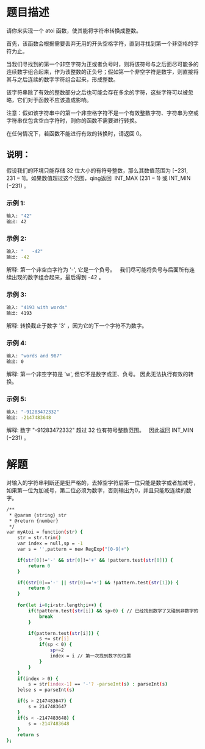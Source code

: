 # 题目描述

请你来实现一个 atoi 函数，使其能将字符串转换成整数。

首先，该函数会根据需要丢弃无用的开头空格字符，直到寻找到第一个非空格的字符为止。

当我们寻找到的第一个非空字符为正或者负号时，则将该符号与之后面尽可能多的连续数字组合起来，作为该整数的正负号；假如第一个非空字符是数字，则直接将其与之后连续的数字字符组合起来，形成整数。

该字符串除了有效的整数部分之后也可能会存在多余的字符，这些字符可以被忽略，它们对于函数不应该造成影响。

注意：假如该字符串中的第一个非空格字符不是一个有效整数字符、字符串为空或字符串仅包含空白字符时，则你的函数不需要进行转换。

在任何情况下，若函数不能进行有效的转换时，请返回 0。

## 说明：

假设我们的环境只能存储 32 位大小的有符号整数，那么其数值范围为 [−231,  231 − 1]。如果数值超过这个范围，qing返回  INT_MAX (231 − 1) 或 INT_MIN (−231) 。

### 示例 1:

``` bash
输入: "42"
输出: 42
```

### 示例 2:

``` bash
输入: "   -42"
输出: -42
```
解释: 第一个非空白字符为 '-', 它是一个负号。
     我们尽可能将负号与后面所有连续出现的数字组合起来，最后得到 -42 。
     
### 示例 3:

``` bash
输入: "4193 with words"
输出: 4193
```
解释: 转换截止于数字 '3' ，因为它的下一个字符不为数字。

### 示例 4:

``` bash
输入: "words and 987"
输出: 0
```
解释: 第一个非空字符是 'w', 但它不是数字或正、负号。
     因此无法执行有效的转换。
     
### 示例 5:

``` bash
输入: "-91283472332"
输出: -2147483648
```
解释: 数字 "-91283472332" 超过 32 位有符号整数范围。 
     因此返回 INT_MIN (−231) 。
     
# 解题

对输入的字符串判断还是挺严格的，去掉空字符后第一位只能是数字或者加减号，如果第一位为加减号，第二位必须为数字，否则输出为0，并且只能取连续的数字。

``` bash
/**
 * @param {string} str
 * @return {number}
 */
var myAtoi = function(str) {
    str = str.trim()
    var index = null,sp = -1
    var s = '',pattern = new RegExp("[0-9]+")

    if(str[0]!='-' && str[0]!='+' && !pattern.test(str[0])) {
        return 0
    }

    if((str[0]=='-' || str[0]=='+') && !pattern.test(str[1])) {
        return 0
    }
    
    for(let i=0;i<str.length;i++) {
        if(!pattern.test(str[i]) && sp>0) { // 已经找到数字了又碰到非数字的字符串
            break 
        }

        if(pattern.test(str[i])) {
            s += str[i]
            if(sp < 0) {
                sp+=2 
                index = i // 第一次找到数字的位置
            }
        }
    }
    if(index > 0) {
        s = str[index-1] == '-'? -parseInt(s) : parseInt(s)
    }else s = parseInt(s)

    if(s > 2147483647) {
        s = 2147483647
    }
    if(s < -2147483648) {
        s = -2147483648
    }
    return s
};
```

